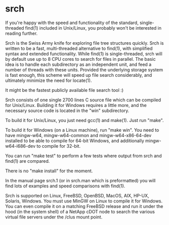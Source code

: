 # srch

If you're happy with the speed and functionality of the standard, single-threaded find(1) included in Unix/Linux, you probably won't be interested in reading further.

Srch is the Swiss Army knife for exploring file tree structures quickly. Srch is written to be a fast, multi-threaded alternative to find(1), with simplified syntax and extended functionality.  While  find(1)  is  single-threaded, srch will by default use up to 8 CPU cores to search for files in parallel.  The basic idea is to handle each subdirectory as an independent unit, and feed a number of threads with these units.  Provided the underlying storage system is fast enough, this scheme will speed up file search considerably, and ultimately minimize the need for locate(1).

It might be the fastest publicly available file search tool :)

Srch consists of one single 2700 lines C source file which can be compiled for Unix/Linux.  Building it for Windows requires a little more, and the necessary source code is located in the "win" subdirectory.

To build it for Unix/Linux, you just need gcc(1) and make(1).  Just run "make".

To build it for Windows (on a Linux machine), run "make win".  You need to have mingw-w64, mingw-w64-common and mingw-w64-x86-64-dev installed to be able to compile for 64-bit Windows, and additionally mingw-w64-i686-dev to compile for 32-bit.

You can run "make test" to perform a few tests where output from srch and find(1) are compared.

There is no "make install" for the moment.

In the manual page srch.1 (or in srch.man which is preformatted) you will find lots of examples and speed comparisons with find(1).

Srch is supported on Linux, FreeBSD, OpenBSD, MacOS, AIX, HP-UX, Solaris, Windows.  You must use MinGW on Linux to compile it for Windows.  You can even compile it on a matching FreeBSD release and run it under the hood (in the system shell) of a NetApp cDOT node to search the various virtual file servers under the /clus mount point.
